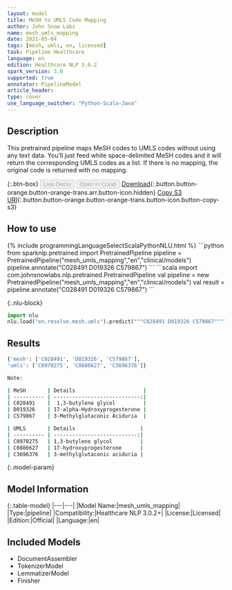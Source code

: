 ```yaml
---
layout: model
title: MeSH to UMLS Code Mapping
author: John Snow Labs
name: mesh_umls_mapping
date: 2021-05-04
tags: [mesh, umls, en, licensed]
task: Pipeline Healthcare
language: en
edition: Healthcare NLP 3.0.2
spark_version: 3.0
supported: true
annotator: PipelineModel
article_header:
type: cover
use_language_switcher: "Python-Scala-Java"
---
```


## Description

This pretrained pipeline maps MeSH codes to UMLS codes without using any text data. You’ll just feed white space-delimited MeSH codes and it will return the corresponding UMLS codes as a list. If there is no mapping, the original code is returned with no mapping.

{:.btn-box}
<button class="button button-orange" disabled>Live Demo</button>
<button class="button button-orange" disabled>Open in Colab</button>
[Download](https://s3.amazonaws.com/auxdata.johnsnowlabs.com/clinical/models/mesh_umls_mapping_en_3.0.2_3.0_1620134296251.zip){:.button.button-orange.button-orange-trans.arr.button-icon.hidden}
[Copy S3 URI](s3://auxdata.johnsnowlabs.com/clinical/models/mesh_umls_mapping_en_3.0.2_3.0_1620134296251.zip){:.button.button-orange.button-orange-trans.button-icon.button-copy-s3}

## How to use



<div class="tabs-box" markdown="1">
{% include programmingLanguageSelectScalaPythonNLU.html %}
```python
from sparknlp.pretrained import PretrainedPipeline 
pipeline = PretrainedPipeline("mesh_umls_mapping","en","clinical/models")
pipeline.annotate("C028491 D019326 C579867")
```
```scala
import com.johnsnowlabs.nlp.pretrained.PretrainedPipeline
val pipeline = new PretrainedPipeline("mesh_umls_mapping","en","clinical/models")
val result = pipeline.annotate("C028491 D019326 C579867")
```


{:.nlu-block}
```python
import nlu
nlu.load("en.resolve.mesh.umls").predict("""C028491 D019326 C579867""")
```

</div>

## Results

```bash
{'mesh': ['C028491', 'D019326', 'C579867'],
'umls': ['C0970275', 'C0886627', 'C3696376']}

Note:

| MeSH       | Details                      | 
| ---------- | ----------------------------:|
| C028491    |  1,3-butylene glycol         |
| D019326    | 17-alpha-Hydroxyprogesterone |
| C579867    | 3-Methylglutaconic Aciduria  |

| UMLS       | Details                     |
| ---------- | ---------------------------:|
| C0970275   | 1,3-butylene glycol         |
| C0886627   | 17-hydroxyprogesterone      |
| C3696376   | 3-methylglutaconic aciduria |
```

{:.model-param}
## Model Information

{:.table-model}
|---|---|
|Model Name:|mesh_umls_mapping|
|Type:|pipeline|
|Compatibility:|Healthcare NLP 3.0.2+|
|License:|Licensed|
|Edition:|Official|
|Language:|en|

## Included Models

- DocumentAssembler
- TokenizerModel
- LemmatizerModel
- Finisher